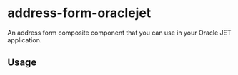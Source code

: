# address-form-oraclejet
An address form composite component that you can use in your Oracle JET application.

## Usage


